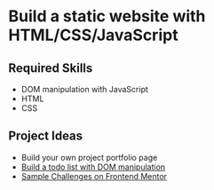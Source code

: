 # Build a static website with HTML/CSS/JavaScript

## Required Skills

* DOM manipulation with JavaScript
* HTML
* CSS

## Project Ideas

* Build your own project portfolio page
* [Build a todo list with DOM manipulation](https://github.com/thoughtworks-jumpstart/dom-todo-list)
* [Sample Challenges on Frontend Mentor](https://www.frontendmentor.io/challenges)

